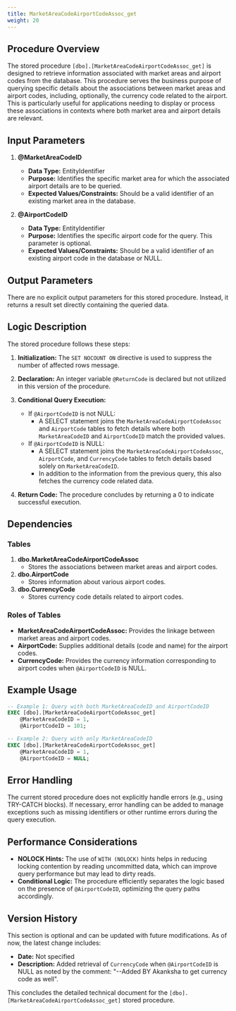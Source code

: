 ```yaml
---
title: MarketAreaCodeAirportCodeAssoc_get
weight: 20
---
```

## Procedure Overview
The stored procedure `[dbo].[MarketAreaCodeAirportCodeAssoc_get]` is designed to retrieve information associated with market areas and airport codes from the database. This procedure serves the business purpose of querying specific details about the associations between market areas and airport codes, including, optionally, the currency code related to the airport. This is particularly useful for applications needing to display or process these associations in contexts where both market area and airport details are relevant.

## Input Parameters

1. **@MarketAreaCodeID** 
   - **Data Type:** EntityIdentifier
   - **Purpose:** Identifies the specific market area for which the associated airport details are to be queried.
   - **Expected Values/Constraints:** Should be a valid identifier of an existing market area in the database.

2. **@AirportCodeID**
   - **Data Type:** EntityIdentifier
   - **Purpose:** Identifies the specific airport code for the query. This parameter is optional.
   - **Expected Values/Constraints:** Should be a valid identifier of an existing airport code in the database or NULL.

## Output Parameters
There are no explicit output parameters for this stored procedure. Instead, it returns a result set directly containing the queried data.

## Logic Description
The stored procedure follows these steps:

1. **Initialization:** The `SET NOCOUNT ON` directive is used to suppress the number of affected rows message.

2. **Declaration:** An integer variable `@ReturnCode` is declared but not utilized in this version of the procedure.

3. **Conditional Query Execution:** 
   - If `@AirportCodeID` is not NULL:
     - A SELECT statement joins the `MarketAreaCodeAirportCodeAssoc` and `AirportCode` tables to fetch details where both `MarketAreaCodeID` and `AirportCodeID` match the provided values.
   - If `@AirportCodeID` is NULL:
     - A SELECT statement joins the `MarketAreaCodeAirportCodeAssoc`, `AirportCode`, and `CurrencyCode` tables to fetch details based solely on `MarketAreaCodeID`.
     - In addition to the information from the previous query, this also fetches the currency code related data.

4. **Return Code:** The procedure concludes by returning a 0 to indicate successful execution.

## Dependencies
### Tables
1. **dbo.MarketAreaCodeAirportCodeAssoc**
   - Stores the associations between market areas and airport codes.
2. **dbo.AirportCode**
   - Stores information about various airport codes.
3. **dbo.CurrencyCode**
   - Stores currency code details related to airport codes.

### Roles of Tables
- **MarketAreaCodeAirportCodeAssoc:** Provides the linkage between market areas and airport codes.
- **AirportCode:** Supplies additional details (code and name) for the airport codes.
- **CurrencyCode:** Provides the currency information corresponding to airport codes when `@AirportCodeID` is NULL.

## Example Usage
```sql
-- Example 1: Query with both MarketAreaCodeID and AirportCodeID
EXEC [dbo].[MarketAreaCodeAirportCodeAssoc_get] 
    @MarketAreaCodeID = 1, 
    @AirportCodeID = 101;

-- Example 2: Query with only MarketAreaCodeID
EXEC [dbo].[MarketAreaCodeAirportCodeAssoc_get] 
    @MarketAreaCodeID = 1, 
    @AirportCodeID = NULL;
```

## Error Handling
The current stored procedure does not explicitly handle errors (e.g., using TRY-CATCH blocks). If necessary, error handling can be added to manage exceptions such as missing identifiers or other runtime errors during the query execution.

## Performance Considerations
- **NOLOCK Hints:** The use of `WITH (NOLOCK)` hints helps in reducing locking contention by reading uncommitted data, which can improve query performance but may lead to dirty reads.
- **Conditional Logic:** The procedure efficiently separates the logic based on the presence of `@AirportCodeID`, optimizing the query paths accordingly.

## Version History
This section is optional and can be updated with future modifications. As of now, the latest change includes:
- **Date:** Not specified
- **Description:** Added retrieval of `CurrencyCode` when `@AirportCodeID` is NULL as noted by the comment: "--Added BY Akanksha to get currency code as well".

This concludes the detailed technical document for the `[dbo].[MarketAreaCodeAirportCodeAssoc_get]` stored procedure.